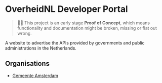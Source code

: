 # OverheidNL Developer Portal

> 👩‍🔬 This project is an early stage **Proof of Concept**, which means functionality and documentation might be broken, missing or flat out wrong.

A website to advertise the APIs provided by governments and public administrations in the Netherlands.

## Organisations

* [Gemeente Amsterdam](apis/amsterdam/index.md)
